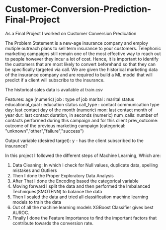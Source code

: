 # Customer-Conversion-Prediction-Final-Project
As a Final Project I worked on Customer Conversion Predication 

The Problem Statement is a new-age insurance company and employ mutiple outreach plans to sell term insurance to your customers. Telephonic marketing campaigns still remain one of the most effective way to reach out to people however they incur a lot of cost. Hence, it is important to identify the customers that are most likely to convert beforehand so that they can be specifically targeted via call. We are given the historical marketing data of the insurance company and are required to build a ML model that will predict if a client will subscribe to the insurance. 

The historical sales data is available at train.csv

Features: 
age (numeric)
job : type of job
marital : marital status
educational_qual : education status
call_type : contact communication type
day: last contact day of the month (numeric)
mon: last contact month of year
dur: last contact duration, in seconds (numeric)
num_calls: number of contacts performed during this campaign and for this client 
prev_outcome: outcome of the previous marketing campaign (categorical: "unknown","other","failure","success")

Output variable (desired target):
y - has the client subscribed to the insurance?

In this project I followed the different steps of Machine Learning, Which are:

1. Data Cleaning: In which I check for Null values, duplicate data, spelling mistakes and Outliers
2. Then I done the Proper Exploratory Data Analysis
3. After That I done the Encoding based the categorical variable
4. Moving forward I split the data and then performed the Imbalanced Techniques(SMOTENN) to balance the data
5. Then I scaled the data and tried all classification machine learning models to train the data
6. Out of all the machine learning models XGBoost Classifier gives best AUROC.
7. Finally I done the Feature Importance to find the important factors that contribute towards the conversion rate.
